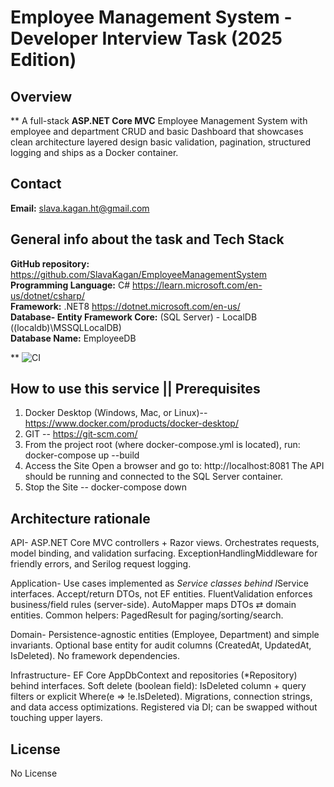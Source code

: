 # Employee Management System - Developer Interview Task (2025 Edition)

## Overview

** A full-stack **ASP.NET Core MVC** Employee Management System with employee and department CRUD and basic Dashboard that showcases clean architecture layered design basic validation, pagination, structured logging and ships as a Docker container.

## Contact

**Email:** <slava.kagan.ht@gmail.com>

## General info about the task and Tech Stack

**GitHub repository:** https://github.com/SlavaKagan/EmployeeManagementSystem <br />
**Programming Language:** C# <https://learn.microsoft.com/en-us/dotnet/csharp/> <br />
**Framework:** .NET8 <https://dotnet.microsoft.com/en-us/> <br />
**Database- Entity Framework Core:** (SQL Server) - LocalDB ((localdb)\MSSQLLocalDB) <br />
**Database Name:**  EmployeeDB <br />

** ![CI](https://github.com/<your-username>/<repo-name>/actions/workflows/ci.yml/badge.svg)

## How to use this service || Prerequisites

1. Docker Desktop (Windows, Mac, or Linux)-- https://www.docker.com/products/docker-desktop/
2. GIT -- https://git-scm.com/
3. From the project root (where docker-compose.yml is located), run:
docker-compose up --build
4. Access the Site
Open a browser and go to: http://localhost:8081
The API should be running and connected to the SQL Server container.
5. Stop the Site -- docker-compose down

## Architecture rationale

API-
ASP.NET Core MVC controllers + Razor views.
Orchestrates requests, model binding, and validation surfacing.
ExceptionHandlingMiddleware for friendly errors, and Serilog request logging.

Application-
Use cases implemented as *Service classes behind I*Service interfaces.
Accept/return DTOs, not EF entities.
FluentValidation enforces business/field rules (server-side).
AutoMapper maps DTOs ⇄ domain entities.
Common helpers: PagedResult<T> for paging/sorting/search.

Domain-
Persistence-agnostic entities (Employee, Department) and simple invariants.
Optional base entity for audit columns (CreatedAt, UpdatedAt, IsDeleted).
No framework dependencies.

Infrastructure-
EF Core AppDbContext and repositories (*Repository) behind interfaces.
Soft delete (boolean field): IsDeleted column + query filters or explicit Where(e => !e.IsDeleted).
Migrations, connection strings, and data access optimizations.
Registered via DI; can be swapped without touching upper layers.

## License

No License

